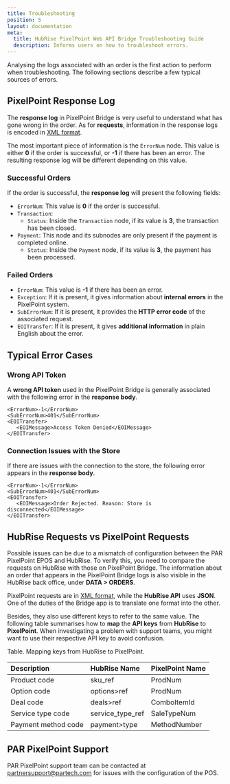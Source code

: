 ```yaml
---
title: Troubleshooting
position: 5
layout: documentation
meta:
  title: HubRise PixelPoint Web API Bridge Troubleshooting Guide
  description: Informs users on how to troubleshoot errors.
---
```


Analysing the logs associated with an order is the first action to perform when troubleshooting. The following sections describe a few typical sources of errors.

## PixelPoint Response Log

The **response log** in PixelPoint Bridge is very useful to understand what has gone wrong in the order. As for **requests**, information in the response logs is encoded in [XML format](/apps/pixelpoint/understanding-logs/#an-xml-primer).

The most important piece of information is the `ErrorNum` node. This value is either **0** if the order is successful, or **-1** if there has been an error. The resulting response log will be different depending on this value.

### Successful Orders

If the order is successful, the **response log** will present the following fields:

- `ErrorNum`: This value is **0** if the order is successful.
- `Transaction`:
  - `Status`: Inside the `Transaction` node, if its value is **3**, the transaction has been closed.
- `Payment`: This node and its subnodes are only present if the payment is completed online.
  - `Status`: Inside the `Payment` node, if its value is **3**, the payment has been processed.

### Failed Orders

- `ErrorNum`: This value is **-1** if there has been an error.
- `Exception`: If it is present, it gives information about **internal errors** in the PixelPoint system.
- `SubErrorNum`: If it is present, it provides the **HTTP error code** of the associated request.
- `EOITransfer`: If it is present, it gives **additional information** in plain English about the error.

## Typical Error Cases

### Wrong API Token

A **wrong API token** used in the PixelPoint Bridge is generally associated with the following error in the **response body**.

```
<ErrorNum>-1</ErrorNum>
<SubErrorNum>401</SubErrorNum>
<EOITransfer>
   <EOIMessage>Access Token Denied</EOIMessage>
</EOITransfer>

```

### Connection Issues with the Store

If there are issues with the connection to the store, the following error appears in the **response body**.

```
<ErrorNum>-1</ErrorNum>
<SubErrorNum>401</SubErrorNum>
<EOITransfer>
   <EOIMessage>Order Rejected. Reason: Store is disconnected</EOIMessage>
</EOITransfer>

```

## HubRise Requests vs PixelPoint Requests

Possible issues can be due to a mismatch of configuration between the PAR PixelPoint EPOS and HubRise. To verify this, you need to compare the requests on HubRise with those on PixelPoint Bridge. The information about an order that appears in the PixelPoint Bridge logs is also visible in the HubRise back office, under **DATA > ORDERS**.

PixelPoint requests are in [XML format](/apps/pixelpoint/understanding-logs/#an-xml-primer), while the **HubRise API** uses **JSON**. One of the duties of the Bridge app is to translate one format into the other.

Besides, they also use different keys to refer to the same value. The following table summarises how to **map** the **API keys** from **HubRise** to **PixelPoint**. When investigating a problem with support teams, you might want to use their respective API key to avoid confusion.

Table. Mapping keys from HubRise to PixelPoint.

| Description         | HubRise Name     | PixelPoint Name |
| :------------------ | :--------------- | :-------------- |
| Product code        | sku_ref          | ProdNum         |
| Option code         | options>ref      | ProdNum         |
| Deal code           | deals>ref        | ComboItemId     |
| Service type code   | service_type_ref | SaleTypeNum     |
| Payment method code | payment>type     | MethodNumber    |

## PAR PixelPoint Support

PAR PixelPoint support team can be contacted at [partnersupport@partech.com](mailto:partnersupport@partech.com) for issues with the configuration of the POS.
